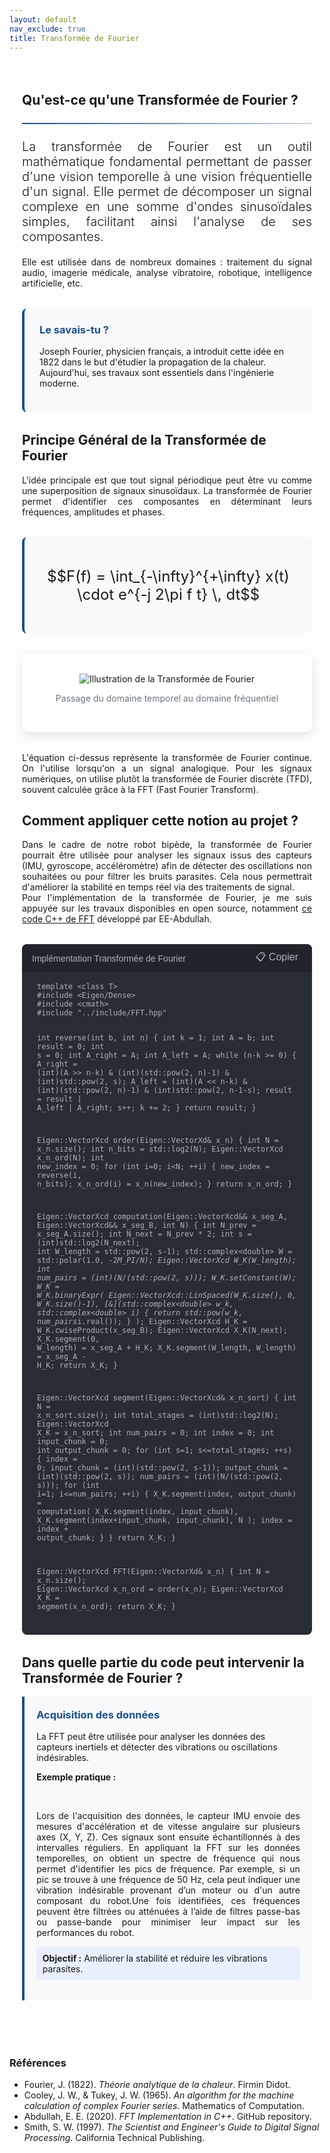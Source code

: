 ```yaml
---
layout: default
nav_exclude: true
title: Transformée de Fourier
---
```


<!-- KaTeX CDN -->
<link rel="stylesheet" href="https://cdn.jsdelivr.net/npm/katex@0.16.8/dist/katex.min.css">
<script defer src="https://cdn.jsdelivr.net/npm/katex@0.16.8/dist/katex.min.js"></script>
<script defer src="https://cdn.jsdelivr.net/npm/katex@0.16.8/dist/contrib/auto-render.min.js"
    onload="renderMathInElement(document.body);"></script>

<style>
:root {
    --primary-color: rgb(28, 80, 131);
    --secondary-color: rgb(28, 80, 131);
    --accent-color: rgb(28, 80, 131);
}

.fourier-container {
    max-width: 1200px;
    margin: 0 auto;
    padding: 20px;
}

.math-equation {
    font-size: 1.5rem;
    text-align: center;
    margin: 2rem 0;
    padding: 1.5rem;
    background-color: #f8f9fa;
    border-radius: 8px;
    border-left: 4px solid var(--primary-color);
}

.diagram-container {
    background-color: white;
    padding: 2rem;
    border-radius: 10px;
    box-shadow: 0 5px 15px rgba(0,0,0,0.1);
    margin: 2rem 0;
    text-align: center;
}

.did-you-know {
    background-color: #f8f9fa;
    border-left: 4px solid var(--primary-color);
    border-radius: 8px;
    padding: 1.5rem;
    margin: 2rem 0;
}

.application-card {
    background: #f8f9fa;
    border-left: 4px solid rgb(28, 80, 131);
    padding: 1.2rem;
    border-radius: 0 4px 4px 0;
    margin-bottom: 1rem;
}

.application-card h3 {
    margin-top: 0;
    color: rgb(28, 80, 131);
}

.goal {
    background: #e8f0fe;
    padding: 0.6rem;
    border-radius: 4px;
    margin: 0.8rem 0;
}

.goal .label {
    font-weight: bold;
    color: var(white);
}

.note {
    font-size: 0.9em;
    color: #666;
    margin-top: 0.8rem;
}

.did-you-know h3 {
    color: var(--primary-color);
    margin-top: 0;
}

.justified-text {
    text-align: justify;
}

.code-container {
    background-color: #282c34;
    color: #abb2bf;
    border-radius: 8px;
    padding: 1.5rem;
    font-family: 'Consolas', 'Monaco', monospace;
    margin: 2rem 0;
    position: relative;
    overflow-x: auto;
}

.code-header {
    background-color: #21252b;
    padding: 0.5rem 1rem;
    border-radius: 8px 8px 0 0;
    margin: -1.5rem -1.5rem 1rem -1.5rem;
    display: flex;
    justify-content: space-between;
    align-items: center;
    color: #abb2bf;
    font-family: sans-serif;
}

.code-header button {
    background: none;
    border: none;
    color: inherit;
    cursor: pointer;
    font-size: 1rem;
}

.code-header button:hover {
    color: white;
}

pre {
    margin: 0;
    white-space: pre-wrap;
    word-wrap: break-word;
}

code {
    font-family: 'Consolas', 'Monaco', monospace;
}

.img-fluid {
    max-width: 100%;
    height: auto;
}

.text-muted {
    color: #6c757d;
}

.lead {
    font-size: 1.25rem;
    font-weight: 300;
}

hr {
    border: none;
    height: 2px;
    background: linear-gradient(90deg, var(--primary-color), rgba(28, 80, 131, 0.2));
    margin: 1.5rem 0;
}
</style>

<div class="fourier-container">
    <!-- Introduction -->
    <section id="introduction">
        <h2>Qu'est-ce qu'une Transformée de Fourier ?</h2>
        <hr>
        <p class="lead justified-text">
            La transformée de Fourier est un outil mathématique fondamental permettant de passer d'une vision temporelle à une vision fréquentielle d'un signal. Elle permet de décomposer un signal complexe en une somme d'ondes sinusoïdales simples, facilitant ainsi l'analyse de ses composantes.
        </p>
        <p class="justified-text">
            Elle est utilisée dans de nombreux domaines : traitement du signal audio, imagerie médicale, analyse vibratoire, robotique, intelligence artificielle, etc.
        </p>
        <div class="did-you-know">
            <h3>Le savais-tu ?</h3>
            <p>
                Joseph Fourier, physicien français, a introduit cette idée en 1822 dans le but d'étudier la propagation de la chaleur. Aujourd'hui, ses travaux sont essentiels dans l'ingénierie moderne.
            </p>
        </div>
    </section>
    <!-- Principe Général -->
    <section id="principe">
        <h2>Principe Général de la Transformée de Fourier</h2>
        <p class="justified-text">
            L'idée principale est que tout signal périodique peut être vu comme une superposition de signaux sinusoïdaux. La transformée de Fourier permet d'identifier ces composantes en déterminant leurs fréquences, amplitudes et phases.
        </p>
        <div class="math-equation">
            <p>$$F(f) = \int_{-\infty}^{+\infty} x(t) \cdot e^{-j 2\pi f t} \, dt$$</p>
        </div>
        <div class="diagram-container">
            <img src="{{ site.baseurl }}/assets/img/etude_algo/fft/FFT-algorithm.png" alt="Illustration de la Transformée de Fourier" class="img-fluid">
            <p class="text-muted">Passage du domaine temporel au domaine fréquentiel</p>
        </div>
        <p class="justified-text">
            L'équation ci-dessus représente la transformée de Fourier continue. On l'utilise lorsqu'on a un signal analogique. Pour les signaux numériques, on utilise plutôt la transformée de Fourier discrète (TFD), souvent calculée grâce à la FFT (Fast Fourier Transform).
        </p>
    </section>
    <!-- Application au projet -->
    <section id="application_projet">
        <h2>Comment appliquer cette notion au projet ?</h2>
        <p class="justified-text">
            Dans le cadre de notre robot bipède, la transformée de Fourier pourrait être utilisée pour analyser les signaux issus des capteurs (IMU, gyroscope, accéléromètre) afin de détecter des oscillations non souhaitées ou pour filtrer les bruits parasites. Cela nous permettrait d'améliorer la stabilité en temps réel via des traitements de signal.<br>
            Pour l'implémentation de la transformée de Fourier, je me suis appuyée sur les travaux disponibles en open source, notamment <a href="https://github.com/EE-Abdullah/FFT-cpp/blob/master/src/FFT.cpp" target="_blank">ce code C++ de FFT</a> développé par EE-Abdullah.
        </p>
    </section>
    <div class="code-container">
        <div class="code-header">
            <span>Implémentation Transformée de Fourier</span>
            <button onclick="copyCode()">📋 Copier</button>
        </div>
        <pre><code>template &lt;class T&gt;
#include &lt;Eigen/Dense&gt;
#include &lt;cmath&gt;
#include "../include/FFT.hpp"

int reverse(int b, int n)
{
    int k = 1;
    int A = b;
    int result = 0;
    int s = 0;
    int A_right = A;
    int A_left = A;
    while (n-k >= 0)
    {
        A_right = (int)(A >> n-k) & (int)(std::pow(2, n)-1) & (int)std::pow(2, s);
        A_left = (int)(A << n-k) & (int)(std::pow(2, n)-1) & (int)std::pow(2, n-1-s);
        result = result | A_left | A_right;
        s++;
        k += 2;
    }
    return result;
}

Eigen::VectorXcd order(Eigen::VectorXd& x_n)
{
    int N = x_n.size();
    int n_bits = std::log2(N);
    Eigen::VectorXcd x_n_ord(N);
    int new_index = 0;
    for (int i=0; i&lt;N; ++i)
    {
        new_index = reverse(i, n_bits);
        x_n_ord(i) = x_n(new_index);
    }
    return x_n_ord;
}

Eigen::VectorXcd computation(Eigen::VectorXcd&& x_seg_A, Eigen::VectorXcd&& x_seg_B, int N)
{
    int N_prev = x_seg_A.size();
    int N_next = N_prev * 2;
    int s = (int)std::log2(N_next);
    int W_length = std::pow(2, s-1);
    std::complex&lt;double&gt; W = std::polar(1.0, -2*M_PI/N);
    Eigen::VectorXcd W_K(W_length);
    int num_pairs = (int)(N/(std::pow(2, s)));
    W_K.setConstant(W);
    W_K = W_K.binaryExpr(
        Eigen::VectorXcd::LinSpaced(W_K.size(), 0, W_K.size()-1),
        [&](std::complex&lt;double&gt; w_k, std::complex&lt;double&gt; i) {
            return std::pow(w_k, num_pairs*i.real());
        }
    );
    Eigen::VectorXcd H_K = W_K.cwiseProduct(x_seg_B);
    Eigen::VectorXcd X_K(N_next);
    X_K.segment(0, W_length) = x_seg_A + H_K;
    X_K.segment(W_length, W_length) = x_seg_A - H_K;
    return X_K;
}

Eigen::VectorXcd segment(Eigen::VectorXcd& x_n_sort)
{
    int N = x_n_sort.size();
    int total_stages = (int)std::log2(N);
    Eigen::VectorXcd X_K = x_n_sort;
    int num_pairs = 0;
    int index = 0;
    int input_chunk = 0;
    int output_chunk = 0;
    for (int s=1; s&lt;=total_stages; ++s) {
        index = 0;
        input_chunk = (int)(std::pow(2, s-1));
        output_chunk = (int)(std::pow(2, s));
        num_pairs = (int)(N/(std::pow(2, s)));
        for (int i=1; i&lt;=num_pairs; ++i) {
            X_K.segment(index, output_chunk) =
                computation(
                    X_K.segment(index, input_chunk),
                    X_K.segment(index+input_chunk, input_chunk),
                    N
                );
            index = index + output_chunk;
        }
    }
    return X_K;
}

Eigen::VectorXcd FFT(Eigen::VectorXd& x_n)
{
    int N = x_n.size();
    Eigen::VectorXcd x_n_ord = order(x_n);
    Eigen::VectorXcd X_K = segment(x_n_ord);
    return X_K;
}</code></pre>
    </div>
    <h2>Dans quelle partie du code peut intervenir la Transformée de Fourier ?</h2>
    <div class="pid-application">
        <div class="application-card">
            <h3>Acquisition des données</h3>
            <p>La FFT peut être utilisée pour analyser les données des capteurs inertiels et détecter des vibrations ou oscillations indésirables.</p>
            <p style="text-align: justify;"><strong>Exemple pratique :</strong></p>            
                <p style="text-align: justify;"> Lors de l'acquisition des données, le capteur IMU envoie des mesures d'accélération et de vitesse angulaire sur plusieurs axes (X, Y, Z). Ces signaux sont ensuite échantillonnés à des intervalles réguliers. En appliquant la FFT sur les données temporelles, on obtient un spectre de fréquence qui nous permet d'identifier les pics de fréquence. Par exemple, si un pic se trouve à une fréquence de 50 Hz, cela peut indiquer une vibration indésirable provenant d’un moteur ou d'un autre composant du robot.Une fois identifiées, ces fréquences peuvent être filtrées ou atténuées à l’aide de filtres passe-bas ou passe-bande pour minimiser leur impact sur les performances du robot.</p>
            <div class="goal">
                <span class="label">Objectif :</span> Améliorer la stabilité et réduire les vibrations parasites.
            </div>
        </div>        
    </div>
</div>
<h3>Références</h3>
<ul>
  <li>Fourier, J. (1822). <cite>Théorie analytique de la chaleur</cite>. Firmin Didot.</li>
  <li>Cooley, J. W., & Tukey, J. W. (1965). <cite>An algorithm for the machine calculation of complex Fourier series</cite>. Mathematics of Computation.</li>
  <li>Abdullah, E. E. (2020). <cite>FFT Implementation in C++</cite>. GitHub repository.</li>
  <li>Smith, S. W. (1997). <cite>The Scientist and Engineer's Guide to Digital Signal Processing</cite>. California Technical Publishing.</li>
</ul>

<script>
function copyCode() {
    const code = document.querySelector('.code-container code').innerText;
    navigator.clipboard.writeText(code);
    
    // Feedback visuel
    const button = document.querySelector('.code-header button');
    const originalText = button.innerHTML;
    button.innerHTML = '✓ Copié!';

    setTimeout(() => {
        button.innerHTML = originalText;
    }, 2000);
}
</script>